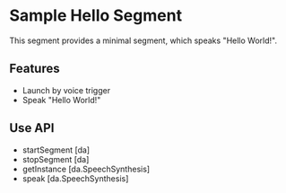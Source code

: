 Sample Hello Segment
=======================

This segment provides a minimal segment, which speaks "Hello World!".

Features
-------------
- Launch by voice trigger
- Speak "Hello World!"

Use API
-------------
- startSegment [da]
- stopSegment [da]
- getInstance [da.SpeechSynthesis]
- speak [da.SpeechSynthesis]